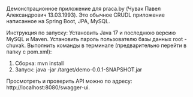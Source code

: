 Демонстрационное приложение для praca.by (Чувак Павел Александрович 13.03.1993).
Это обычное CRUDL приложение написанное на Spring Boot, JPA, MySQL.

Инструкция по запуску:
Установить Java 17 и последнюю версию MySQL и Maven. Установить пароль пользователю базы данных root - chuvak.
Выполнить команды в терминале (предварительно перейти в папку с pom.xml): 
1) Сборка: mvn install
2) Запуск: java -jar /target/demo-0.0.1-SNAPSHOT.jar

Просмотреть и проверить API можно по адресу: http://localhost:8080/swagger-ui.

